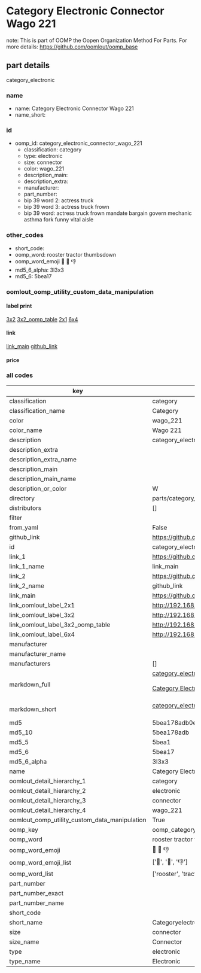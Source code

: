 # Category Electronic Connector Wago 221  

note: This is part of OOMP the Oopen Organization Method For Parts. For more details: https://github.com/oomlout/oomp_base

##  part details



category_electronic

### name
* name: Category Electronic Connector Wago 221
* name_short: 
### id
* oomp_id: category_electronic_connector_wago_221
  * classification: category
  * type: electronic
  * size: connector
  * color: wago_221
  * description_main: 
  * description_extra: 
  * manufacturer: 
  * part_number: 
  * bip 39 word 2: actress truck
  * bip 39 word 3: actress truck frown
  * bip 39 word: actress truck frown mandate bargain govern mechanic asthma fork funny vital aisle

### other_codes
* short_code: 
* oomp_word: rooster tractor thumbsdown
* oomp_word_emoji :rooster: :tractor: :thumbsdown:
* md5_6_alpha: 3l3x3
* md5_6: 5bea17






### oomlout_oomp_utility_custom_data_manipulation
#### label print
[3x2](http://192.168.1.245:1112/?label=oomp%203l3x3)
[3x2_oomp_table](http://192.168.1.107:1112/?label=oomp%203l3x3)
[2x1](http://192.168.1.242:1112/?label=oomp%203l3x3)
[6x4](http://192.168.1.55:1112/?label=oomp%203l3x3)    

#### link

[link_main](https://github.com/oomlout/oomlout_oomp_current_version_messy/tree/main/parts/category_electronic_connector_wago_221) [github_link](https://github.com/oomlout/oomlout_oomp_part_src/tree/main/parts/category_electronic_connector_wago_221)                             

#### price







### all codes 
| key | value |  
| --- | --- |  
| classification | category |  
| classification_name | Category |  
| color | wago_221 |  
| color_name | Wago 221 |  
| description | category_electronic |  
| description_extra |  |  
| description_extra_name |  |  
| description_main |  |  
| description_main_name |  |  
| description_or_color | W  |  
| directory | parts/category_electronic_connector_wago_221 |  
| distributors | [] |  
| filter |  |  
| from_yaml | False |  
| github_link | https://github.com/oomlout/oomlout_oomp_part_src/tree/main/parts/category_electronic_connector_wago_221 |  
| id | category_electronic_connector_wago_221 |  
| link_1 | https://github.com/oomlout/oomlout_oomp_current_version_messy/tree/main/parts/category_electronic_connector_wago_221 |  
| link_1_name | link_main |  
| link_2 | https://github.com/oomlout/oomlout_oomp_part_src/tree/main/parts/category_electronic_connector_wago_221 |  
| link_2_name | github_link |  
| link_main | https://github.com/oomlout/oomlout_oomp_current_version_messy/tree/main/parts/category_electronic_connector_wago_221 |  
| link_oomlout_label_2x1 | http://192.168.1.242:1112/?label=oomp%203l3x3 |  
| link_oomlout_label_3x2 | http://192.168.1.245:1112/?label=oomp%203l3x3 |  
| link_oomlout_label_3x2_oomp_table | http://192.168.1.107:1112/?label=oomp%203l3x3 |  
| link_oomlout_label_6x4 | http://192.168.1.55:1112/?label=oomp%203l3x3 |  
| manufacturer |  |  
| manufacturer_name |  |  
| manufacturers | [] |  
| markdown_full | [category_electronic_connector_wago_221](https://github.com/oomlout/oomlout_oomp_current_version_messy/tree/main/parts/category_electronic_connector_wago_221)<br>[](https://github.com/oomlout/oomlout_oomp_current_version_messy/tree/main/parts/category_electronic_connector_wago_221)<br>[Category Electronic Connector Wago 221](https://github.com/oomlout/oomlout_oomp_current_version_messy/tree/main/parts/category_electronic_connector_wago_221)<br><br> |  
| markdown_short | [category_electronic_connector_wago_221](https://github.com/oomlout/oomlout_oomp_current_version_messy/tree/main/parts/category_electronic_connector_wago_221)<br><br> |  
| md5 | 5bea178adb0e114594095870bb3a4816 |  
| md5_10 | 5bea178adb |  
| md5_5 | 5bea1 |  
| md5_6 | 5bea17 |  
| md5_6_alpha | 3l3x3 |  
| name | Category Electronic Connector Wago 221 |  
| oomlout_detail_hierarchy_1 | category |  
| oomlout_detail_hierarchy_2 | electronic |  
| oomlout_detail_hierarchy_3 | connector |  
| oomlout_detail_hierarchy_4 | wago_221 |  
| oomlout_oomp_utility_custom_data_manipulation | True |  
| oomp_key | oomp_category_electronic_connector_wago_221 |  
| oomp_word | rooster tractor thumbsdown |  
| oomp_word_emoji | :rooster: :tractor: :thumbsdown: |  
| oomp_word_emoji_list | [':rooster:', ':tractor:', ':thumbsdown:'] |  
| oomp_word_list | ['rooster', 'tractor', 'thumbsdown'] |  
| part_number |  |  
| part_number_exact |  |  
| part_number_name |  |  
| short_code |  |  
| short_name | Categoryelectronic |  
| size | connector |  
| size_name | Connector |  
| type | electronic |  
| type_name | Electronic |  
